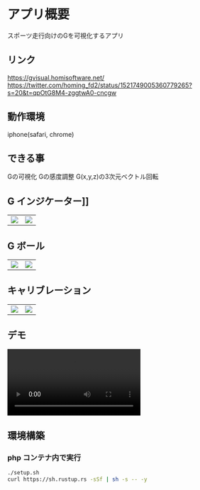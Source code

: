 # アプリ概要

スポーツ走行向けのGを可視化するアプリ

## リンク

https://gvisual.homisoftware.net/  
https://twitter.com/homing_fd2/status/1521749005360779265?s=20&t=qpOtG8M4-zggtwA0-cncgw

## 動作環境

iphone(safari, chrome)

## できる事

Gの可視化
Gの感度調整
G(x,y,z)の3次元ベクトル回転

## G インジケーター]]

|                                                                                                                   |                                                                                                                   |
| :---------------------------------------------------------------------------------------------------------------: | :---------------------------------------------------------------------------------------------------------------: |
| <img src="https://user-images.githubusercontent.com/72111956/167336480-bb207c66-b289-4197-ba51-4dda7eed0a04.png"> | <img src="https://user-images.githubusercontent.com/72111956/167336769-50288979-6ccf-4dd5-a106-bdcc471ab45d.png"> |

## G ボール

|                                                                                                                   |                                                                                                                   |
| :---------------------------------------------------------------------------------------------------------------: | :---------------------------------------------------------------------------------------------------------------: |
| <img src="https://user-images.githubusercontent.com/72111956/167336420-ae7cfb1f-8ceb-4c2b-a7c2-2d58dfcc6bda.png"> | <img src="https://user-images.githubusercontent.com/72111956/166639455-31419185-d52c-4d17-a530-b067ab87962c.PNG"> |

## キャリブレーション

|                                                                                                                   |                                                                                                                   |
| :---------------------------------------------------------------------------------------------------------------: | :---------------------------------------------------------------------------------------------------------------: |
| <img src="https://user-images.githubusercontent.com/72111956/166639071-71d8d948-bf4d-42ac-9812-a2ea3610f11d.PNG"> | <img src="https://user-images.githubusercontent.com/72111956/166639066-5c035886-1728-474b-aaf3-951096c15134.PNG"> |

## デモ
<video src="https://user-images.githubusercontent.com/72111956/167335417-57c4f74b-325d-4222-ab44-ae7125a77d8b.mp4"></video>

## 環境構築

### php コンテナ内で実行

```sh
./setup.sh
curl https://sh.rustup.rs -sSf | sh -s -- -y
```
